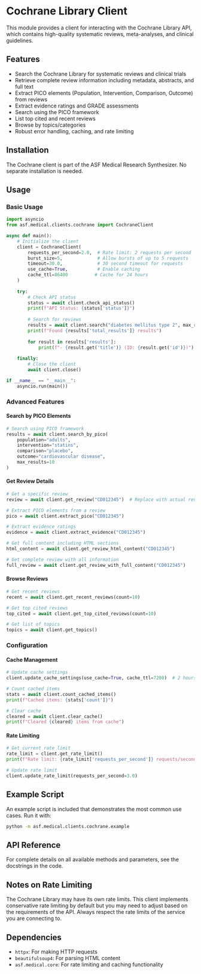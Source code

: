 # Cochrane Library Client

This module provides a client for interacting with the Cochrane Library API, which contains high-quality systematic reviews, meta-analyses, and clinical guidelines.

## Features

- Search the Cochrane Library for systematic reviews and clinical trials
- Retrieve complete review information including metadata, abstracts, and full text
- Extract PICO elements (Population, Intervention, Comparison, Outcome) from reviews
- Extract evidence ratings and GRADE assessments
- Search using the PICO framework
- List top cited and recent reviews
- Browse by topics/categories
- Robust error handling, caching, and rate limiting

## Installation

The Cochrane client is part of the ASF Medical Research Synthesizer. No separate installation is needed.

## Usage

### Basic Usage

```python
import asyncio
from asf.medical.clients.cochrane import CochraneClient

async def main():
    # Initialize the client
    client = CochraneClient(
        requests_per_second=2.0,  # Rate limit: 2 requests per second
        burst_size=5,             # Allow bursts of up to 5 requests
        timeout=30.0,             # 30 second timeout for requests
        use_cache=True,           # Enable caching
        cache_ttl=86400          # Cache for 24 hours
    )
    
    try:
        # Check API status
        status = await client.check_api_status()
        print(f"API Status: {status['status']}")
        
        # Search for reviews
        results = await client.search("diabetes mellitus type 2", max_results=5)
        print(f"Found {results['total_results']} results")
        
        for result in results['results']:
            print(f"- {result.get('title')} (ID: {result.get('id')})")
            
    finally:
        # Close the client
        await client.close()

if __name__ == "__main__":
    asyncio.run(main())
```

### Advanced Features

#### Search by PICO Elements

```python
# Search using PICO framework
results = await client.search_by_pico(
    population="adults",
    intervention="statins",
    comparison="placebo",
    outcome="cardiovascular disease",
    max_results=10
)
```

#### Get Review Details

```python
# Get a specific review
review = await client.get_review("CD012345")  # Replace with actual review ID

# Extract PICO elements from a review
pico = await client.extract_pico("CD012345")

# Extract evidence ratings
evidence = await client.extract_evidence("CD012345")

# Get full content including HTML sections
html_content = await client.get_review_html_content("CD012345")

# Get complete review with all information
full_review = await client.get_review_with_full_content("CD012345")
```

#### Browse Reviews

```python
# Get recent reviews
recent = await client.get_recent_reviews(count=10)

# Get top cited reviews
top_cited = await client.get_top_cited_reviews(count=10)

# Get list of topics
topics = await client.get_topics()
```

### Configuration

#### Cache Management

```python
# Update cache settings
client.update_cache_settings(use_cache=True, cache_ttl=7200)  # 2 hours

# Count cached items
stats = await client.count_cached_items()
print(f"Cached items: {stats['count']}")

# Clear cache
cleared = await client.clear_cache()
print(f"Cleared {cleared} items from cache")
```

#### Rate Limiting

```python
# Get current rate limit
rate_limit = client.get_rate_limit()
print(f"Rate limit: {rate_limit['requests_per_second']} requests/second")

# Update rate limit
client.update_rate_limit(requests_per_second=3.0)
```

## Example Script

An example script is included that demonstrates the most common use cases. Run it with:

```bash
python -m asf.medical.clients.cochrane.example
```

## API Reference

For complete details on all available methods and parameters, see the docstrings in the code.

## Notes on Rate Limiting

The Cochrane Library may have its own rate limits. This client implements conservative rate limiting by default but you may need to adjust based on the requirements of the API. Always respect the rate limits of the service you are connecting to.

## Dependencies

- `httpx`: For making HTTP requests
- `beautifulsoup4`: For parsing HTML content
- `asf.medical.core`: For rate limiting and caching functionality